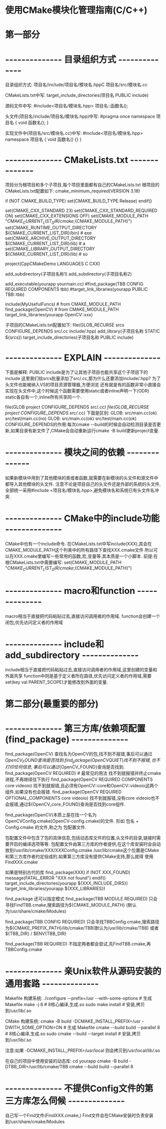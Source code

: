 # 使用CMake模块化管理指南(C/C++)

# 第一部分

# -------------- 目录组织方式 --------------
  目录组织方式:
  项目名/include/项目名/模块名.hppC
  项目名/src/模块名.cc

  CMakeLists.txt中写:
  target_include_directories(项目名 PUBLIC include)

  源码文件中写:
  #include<项目名/模块名.hpp>
  项目名::函数名();

  头文件(项目名/include/项目名/模块名.hpp)中写:
  #pragma once
  namespace 项目名 {
    void 函数名();
  }

  实现文件中(项目名/src/模块名.cc)中写:
  #include<项目名/模块名.hpp>
  namespace 项目名 {
    void 函数名() {}
  }
# -------------- CMakeLists.txt --------------
  项目分为根项目和多个子项目,每个项目里面都有自己的CMakeLists.txt
  根项目的CMakeLists.txt配置如下:
  cmake_minimum_required(VERSION 3.18)

  if (NOT CMAKE_BUILD_TYPE)
    set(CMAKE_BUILD_TYPE Release)
  endif()

  set(CMAKE_CXX_STANDARD 23)
  set(CMAKE_CXX_STANDARD_REQUIRED ON)
  set(CMAKE_CXX_EXTENSIONS OFF)
  set(CMAKE_MODULE_PATH "${CMAKE_CURRENT_LIST_DIR}/cmake;${CMAKE_MODULE_PATH}")
  set(CMAKE_RUNTIME_OUTPUT_DIRECTORY ${CMAKE_CURRENT_LIST_DIR}/bin)   # exe
  set(CMAKE_ARCHIVE_OUTPUT_DIRECTORY ${CMAKE_CURRENT_LIST_DIR}/lib)   # a
  set(CMAKE_LIBRARY_OUTPUT_DIRECTORY ${CMAKE_CURRENT_LIST_DIR}/lib)   # so

  project(CppCMakeDemo LANGUAGES C CXX)

  add_subdirectory(子项目名称1)
  add_subdirectory(子项目名称2)

  add_executable(yourapp yourmain.cc)
  #find_package(TBB CONFIG REQUIRED COMPONENTS tbb)
  #target_link_libraries(yourapp PUBLIC TBB::tbb)


  include(MyUsefulFuncs)    # from CMAKE_MODULE_PATH
  find_package(OpenCV)      # from CMAKE_MODULE_PATH
  target_link_libraries(yourapp OpenCV::xxx)

  子项目的CMakeLists.txt配置如下:
  file(GLOB_RECURSE srcs CONFIGURE_DEPENDS src/.cc include/.hpp)
  add_library(子项目名称 STATIC ${srcs})
  target_include_directories(子项目名称 PUBLIC include)

# -------------- EXPLAIN --------------
  下面是解释:
  PUBLIC include是为了让其他子项目也能共享这个子项目下的include
  这里我们给srcs批量添加了src/.cc,那为什么还要添加include/.hpp? 为了头文件也能被纳入VS的项目资源管理器,方便浏览
  还有就是有的函数非常小直接会实现在头文件中,这个时候这个函数需要使用static或者inline声明一下(ODR)
  static各自有一个,inline所有共享同一个.

  file(GLOB project CONFIGURE_DEPENDS src/*.cc)
  file(GLOB_RECURSE project CONFIGURE_DEPENDS src/*.cc)
  下面是区别:
    GLOB:   src/main.cc(ok)   src/test/main.cc(no)
    GLOB:   src/main.cc(ok)   src/test/main.cc(ok)
    CONFIGURE_DEPENDS的作用:每次cmake --build的时候会自动检测目录是否更新,如果目录有新文件了,CMake会自动重新运行cmake -B build更新project变量.

# -------------- 模块之间的依赖 --------------
  如果新模块中用到了其他模块的类或者函数,就需要在新模块的头文件和源文件中都导入其他模块的头文件.
  注意不论是项目自己的头文件还是外部的系统的头文件,全部统一采用#include <项目名/模块名.hpp>,避免模块名和系统已有头文件名冲突.

# -------------- CMake中的include功能 --------------
  CMake中也有一个include命令.
  在CMakeLists.txt中写include(XXX),其会在CMAKE_MODULE_PATH这个列表中的所有路径下查找XXX.cmake文件
  所以可以在XXX.cmake里编写一些常用的函数,宏,变量等.其本质是一个小脚本.
  前提:在根CMakeLists.txt中需要编写:
  set(CMAKE_MODULE_PATH "${CMAKE_CURRENT_LIST_DIR}/cmake;${CMAKE_MODULE_PATH}")

# -------------- macro和function --------------
  macro相当于直接把代码粘贴过去,直接访问调用者的作用域.
  function会创建一个闭包,优先访问定义者的作用域

# -------------- include和add_subdirectory --------------
  include相当于直接把代码粘贴过去,直接访问调用者的作用域,这里创建的变量和外面共享
  function中则是基于定义者所在路径,优先访问定义者的作用域,需要set(key val PARENT_SCOPE)才能修改到外面的变量.

# 第二部分(最重要的部分)

# -------------- 第三方库/依赖项配置(find_package) --------------
  find_package(OpenCV)
    查找名为OpenCV的包,找不到不报错,事后可以通过${OpenCV_FOUND}查询是否找到.
  find_package(OpenCV QUIET)
    找不到不报错,也不打印任何信息,事后可以通过${OpenCV_FOUND}查询是否找到.
  find_package(OpenCV REQUIRED) # 最常见的用法
    找不到就报错并终止cmake进程,不再继续往下执行
  find_package(OpenCV REQUIRED COMPONENTS core videoio)
    找不到就报错,且必须有OpenCV::core和OpenCV::videoio这两个组件,如果没有也会报错.
  find_package(OpenCV REQUIRED OPTIONAL_COMPONENTS core videoio)
    找不到就报错,没有core videoio也不会报错,通过${OpenCV_core_FOUND}查询是否找到core组件.

  find_package(OpenCV)本质上是在找一个名为OpenCVConfig.cmake(OpenCV-config.cmake)的文件.
  形如 包名 + Config.cmake 的文件,称之为 包配置文件.

  包配置文件中包含了包的具体信息,包括动态库文件的位置,头文件的目录,链接时需要开启的编译选项等等.
  包配置文件由第三方库的作者提供,在这个库安装时会自动放到/usr/lib/cmake/XXX/XXXConfig.cmake
  /usr/lib/cmake这个位置是CMake和第三方库作者约定俗成的.如果第三方库没有提供CMake支持,那么就得
  使用FindXXX.cmake

  如果是特别古代的库
  find_package(XXX)
  if (NOT XXX_FOUND)
    message(FATAL_ERROR "XXX not found")
  endif()
  target_include_directories(yourapp ${XXX_INCLUDE_DIRS})
  target_link_libraries(yourapp ${XXX_LIBRARIES})

  find_package 还可以指定模式
  find_package(TBB MODULE REQUIRED)
    只会寻找FindTBB.cmake,搜索路径为${CMAKE_MODULE_PATH} (默认为/usr/share/cmake/Modules)
  
  find_package(TBB CONFIG REQUIRED)
    只会寻找TBBConfig.cmake,搜索路径为${CMAKE_PREFIX_PATH}/lib/cmake/TBB(默认为/usr/lib/cmake/TBB)
    或者 ${TBB_DIR} / $ENV{TBB_DIR}
  
  find_package(TBB REQUIRED)
    不指定两者都会尝试,先FindTBB.cmake,再TBBConfig.cmake

# -------------- 亲Unix软件从源码安装的通用套路 --------------
  Makefile 构建系统:
  ./configure --prefix=/usr --with-some-options   # 生成 Makefile
  make -j 8                                       # 8核心编译,生成.so
  sudo make install                               # 安装,拷贝到/usr/lib/.so

  CMake 构建系统:
  cmake -B build -DCMAKE_INSTALL_PREFIX=/usr -DWITH_SOME_OPTION=ON    # 生成 Makefile
  cmake --build build --parallel 8                                    # 8核心编译,生成.so
  sudo cmake --build --target install                                 # 安装,拷贝到/usr/lib/.so

  注意:如果 -DCMAKE_INSTALL_PREFIX=/usr/local 则会拷贝到/usr/local/lib/.so

  在自己的项目中使用安装的动态库:
  cd yourapp
  cmake -B build -DTBB_DIR=/usr/lib/cmake/TBB
  cmake --build build --parallel 8

# -------------- 不提供Config文件的第三方库怎么伺候 --------------
  自己写一个Find文件(FindXXX.cmake,)
  Find文件会在CMake安装时负责安装到/usr/share/cmake/Modules